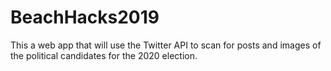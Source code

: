 # BeachHacks2019
This a web app that will use the Twitter API to scan for posts and images of the political candidates for the 2020 election.
